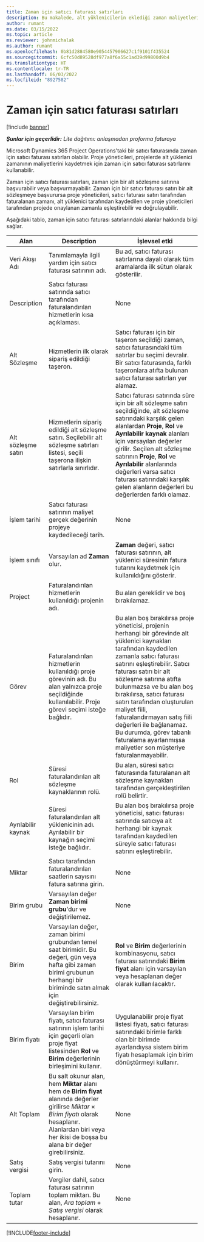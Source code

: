```yaml
---
title: Zaman için satıcı faturası satırları
description: Bu makalede, alt yüklenicilerin eklediği zaman maliyetleri için satıcı fatura satırlarının nasıl kaydedileceği açıklanmaktadır.
author: rumant
ms.date: 03/15/2022
ms.topic: article
ms.reviewer: johnmichalak
ms.author: rumant
ms.openlocfilehash: 0b81d2884580e9054457906627c1f9101f435524
ms.sourcegitcommit: 6cfc50d89528df977a8f6a55c1ad39d99800d9b4
ms.translationtype: HT
ms.contentlocale: tr-TR
ms.lasthandoff: 06/03/2022
ms.locfileid: "8927582"
---
```

# <a name="vendor-invoice-lines-for-time"></a>Zaman için satıcı faturası satırları

[!include [banner](../../includes/dataverse-preview.md)]

_**Şunlar için geçerlidir:** Lite dağıtımı: anlaşmadan proforma faturaya_

Microsoft Dynamics 365 Project Operations'taki bir satıcı faturasında zaman için satıcı faturası satırları olabilir. Proje yöneticileri, projelerde alt yüklenici zamanının maliyetlerini kaydetmek için zaman için satıcı faturası satırlarını kullanabilir.

Zaman için satıcı faturası satırları, zaman için bir alt sözleşme satırına başvurabilir veya başvurmayabilir. Zaman için bir satıcı faturası satırı bir alt sözleşmeye başvurursa proje yöneticileri, satıcı faturası satırı tarafından faturalanan zamanı, alt yüklenici tarafından kaydedilen ve proje yöneticileri tarafından projede onaylanan zamanla eşleştirebilir ve doğrulayabilir.

Aşağıdaki tablo, zaman için satıcı faturası satırlarındaki alanlar hakkında bilgi sağlar.

| Alan | Description | İşlevsel etki |
| --- | --- | --- |
| Veri Akışı Adı | Tanımlamayla ilgili yardım için satıcı faturası satırının adı. | Bu ad, satıcı faturası satırlarına dayalı olarak tüm aramalarda ilk sütun olarak gösterilir. |
| Description | Satıcı faturası satırında satıcı tarafından faturalandırılan hizmetlerin kısa açıklaması. | None |
| Alt Sözleşme | Hizmetlerin ilk olarak sipariş edildiği taşeron. | Satıcı faturası için bir taşeron seçildiği zaman, satıcı faturasındaki tüm satırlar bu seçimi devralır. Bir satıcı faturasında, farklı taşeronlara atıfta bulunan satıcı faturası satırları yer alamaz. |
| Alt sözleşme satırı | Hizmetlerin sipariş edildiği alt sözleşme satırı. Seçilebilir alt sözleşme satırları listesi, seçili taşerona ilişkin satırlarla sınırlıdır. | Satıcı faturası satırında süre için bir alt sözleşme satırı seçildiğinde, alt sözleşme satırındaki karşılık gelen alanlardan **Proje**, **Rol** ve **Ayrılabilir kaynak** alanları için varsayılan değerler girilir. Seçilen alt sözleşme satırının **Proje**, **Rol** ve **Ayrılabilir** alanlarında değerleri varsa satıcı faturası satırındaki karşılık gelen alanların değerleri bu değerlerden farklı olamaz. |
| İşlem tarihi | Satıcı faturası satırının maliyet gerçek değerinin projeye kaydedileceği tarih. | None |
| İşlem sınıfı | Varsayılan ad **Zaman** olur. | **Zaman** değeri, satıcı faturası satırının, alt yüklenici süresinin fatura tutarını kaydetmek için kullanıldığını gösterir. |
| Project | Faturalandırılan hizmetlerin kullanıldığı projenin adı. | Bu alan gereklidir ve boş bırakılamaz. |
| Görev | Faturalandırılan hizmetlerin kullanıldığı proje görevinin adı. Bu alan yalnızca proje seçildiğinde kullanılabilir. Proje görevi seçimi isteğe bağlıdır. | Bu alan boş bırakılırsa proje yöneticisi, projenin herhangi bir görevinde alt yüklenici kaynakları tarafından kaydedilen zamanla satıcı faturası satırını eşleştirebilir. Satıcı faturası satırı bir alt sözleşme satırına atıfta bulunmazsa ve bu alan boş bırakılırsa, satıcı faturası satırı tarafından oluşturulan maliyet fiili, faturalandırmayan satış fiili değerleri ile bağlanamaz. Bu durumda, görev tabanlı faturalama ayarlanmışsa maliyetler son müşteriye faturalanmayabilir. |
| Rol | Süresi faturalandırılan alt sözleşme kaynaklarının rolü. | Bu alan, süresi satıcı faturasında faturalanan alt sözleşme kaynakları tarafından gerçekleştirilen rolü belirtir. |
| Ayrılabilir kaynak | Süresi faturalandırılan alt yüklenicinin adı. Ayrılabilir bir kaynağın seçimi isteğe bağlıdır. | Bu alan boş bırakılırsa proje yöneticisi, satıcı faturası satırında satıcıya ait herhangi bir kaynak tarafından kaydedilen süreyle satıcı faturası satırını eşleştirebilir. |
| Miktar | Satıcı tarafından faturalandırılan saatlerin sayısını fatura satırına girin. |None |
| Birim grubu | Varsayılan değer **Zaman birimi grubu**'dur ve değiştirilemez. | None |
| Birim | Varsayılan değer, zaman birimi grubundan temel saat birimidir. Bu değeri, gün veya hafta gibi zaman birimi grubunun herhangi bir biriminde satın almak için değiştirebilirsiniz. | **Rol** ve **Birim** değerlerinin kombinasyonu, satıcı faturası satırındaki **Birim fiyat** alanı için varsayılan veya hesaplanan değer olarak kullanılacaktır. |
| Birim fiyatı | Varsayılan birim fiyatı, satıcı faturası satırının işlem tarihi için geçerli olan proje fiyat listesinden **Rol** ve **Birim** değerlerinin birleşimini kullanır. | Uygulanabilir proje fiyat listesi fiyatı, satıcı faturası satırındaki birimle farklı olan bir birimde ayarlandıysa sistem birim fiyatı hesaplamak için birim dönüştürmeyi kullanır. |
| Alt Toplam | Bu salt okunur alan, hem **Miktar** alanı hem de **Birim fiyat** alanında değerler girilirse *Miktar* &times; *Birim fiyatı* olarak hesaplanır. Alanlardan biri veya her ikisi de boşsa bu alana bir değer girebilirsiniz. | None |
| Satış vergisi | Satış vergisi tutarını girin. | None |
| Toplam tutar | Vergiler dahil, satıcı faturası satırının toplam miktarı. Bu alan, *Ara toplam* + *Satış vergisi* olarak hesaplanır. | None |

[!INCLUDE[footer-include](../../includes/footer-banner.md)]
